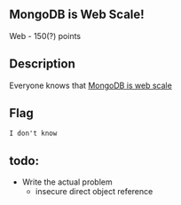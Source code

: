 ## MongoDB is Web Scale!
Web - 150(?) points

Description
------------
Everyone knows that [MongoDB is web scale](http://www.mongodb-is-web-scale.com/)


Flag
------------

`I don't know`



todo:
-------------
* Write the actual problem
  * insecure direct object reference
